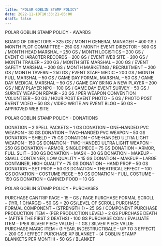 ```yaml
---
title: "POLAR GOBLIN STAMP POLICY"
date: 2022-11-10T10:33:21-05:00
draft: false
---
```


POLAR GOBLIN STAMP POLICY - AWARDS

BOARD OF DIRECTORS – 325 GS / MONTH
GENERAL MANAGER – 400 GS / MONTH
PLOT COMMITTEE – 250 GS / MONTH
EVENT DIRECTOR – 500 GS / MONTH
HEAD MARSHAL – 250 GS / MONTH
LOGISTICS – 200 GS / EVENT
CHARACTER RECORDS – 200 GS / EVENT
WEB SITE – 200 GS / MONTH
TRAILER – 200 GS / MONTH
SITE MARSHAL – 200 GS / EVENT
SAFETY MARSHAL – 200 GS / MONTH
MARKETING / RECRUITMENT – 200 GS / MONTH
TAVERN – 250 GS / EVENT
STAFF MEDIC – 200 GS / MONTH
FULL MARSHAL – 50 GS / GAME DAY
FORMAL MARSHAL – 50 GS / GAME DAY
MEDICAL MARSHAL – 50 GS / GAME DAY
BRING A NEW PLAYER – 200 GS / NEW PLAYER
NPC – 100 GS / GAME DAY
EVENT SURVEY – 50 GS / SURVEY
WEAPON REPAIR – 20 GS / PER WEAPON
CONVENTION VOLUNTEER – 50 GS / HOUR
POST EVENT PHOTO – 5 GS / PHOTO
POST EVENT VIDEO – 50 GS / VIDEO
WRITE AN EVENT BLOG – 50 GS – APPROVED WEB SITE

POLAR GOBLIN STAMP POLICY - DONATIONS

DONATION – 2 SPELL PACKETS – 1 GS
DONATION – ONE–HANDED PVC WEAPON – 30 GS
DONATION – TWO–HANDED PVC WEAPON – 50 GS
DONATION – SHIELD – 75 GS
DONATION – ONE-HANDED ULTRA LIGHT WEAPON – 150 GS
DONATION – TWO-HANDED ULTRA LIGHT WEAPON – 250 GS
DONATION – ARMOR, SINGLE PIECE – 75 GS
DONATION – ARMOR, FULL SUIT – 300 GS
DONATION – MASK – 20 GS
DONATION – MAKEUP – SMALL CONTAINER, LOW QUALITY – 15 GS
DONATION – MAKEUP – LARGE CONTAINER, HIGH QUALITY – 75 GS
DONATION – HAND PROP – 50 GS
DONATION – SET PROP – 50 GS
DONATION – THEATRICAL EFFECT – 100 GS
DONATION – COSTUME PIECE – 50 GS
DONATION – FULL COSTUME – 150 GS
DONATION – CANNED FOOD – 10 GS








POLAR GOBLIN STAMP POLICY - PURCHASES

PURCHASE CANTRIP PAGE – 15 – GS / PAGE
PURCHASE FORMAL SCROLL – (1YR, 1 CHARGE) – 50 GS + 20 GS/LEVEL OF SCROLL
PURCHASE FORMAL COMPONENT – (STRENGTH 1) – 25 GS / COMPONENT
PURCHASE PRODUCTION ITEM – (PER PRODUCTION LEVEL) – 2 GS
PURCHASE DEATH – (AFTER THE FIRST 2 DEATHS) - 100 GS
PURCHASE COIN / EVALUATE ITEM – (PER SILVER PIECE VALUE) – 1 GS / SILVER PIECE VALUE
PURCHASE MAGIC ITEM – (1 YEAR, INDESTRUCTIBALE - UP TO 3 EFFECT) – 200 GS / EFFECT
PURCHASE XP BLANKET – (4 GOBLIN STAMP BLANKETS PER MONTH) - 50 GS / BLANKET